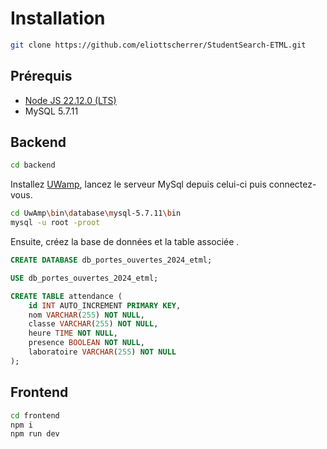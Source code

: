 # Installation

```bash
git clone https://github.com/eliottscherrer/StudentSearch-ETML.git
```

## Prérequis
- [Node JS 22.12.0 (LTS)](https://nodejs.org/en/download/package-manager)
- MySQL 5.7.11

## Backend
```bash
cd backend
```

Installez [UWamp](https://www.uwamp.com/fr/?page=download), lancez le serveur MySql depuis celui-ci puis connectez-vous.
```bash
cd UwAmp\bin\database\mysql-5.7.11\bin
mysql -u root -proot
```

Ensuite, créez la base de données et la table associée .
```sql
CREATE DATABASE db_portes_ouvertes_2024_etml;

USE db_portes_ouvertes_2024_etml;

CREATE TABLE attendance (
    id INT AUTO_INCREMENT PRIMARY KEY,
    nom VARCHAR(255) NOT NULL,
    classe VARCHAR(255) NOT NULL,
    heure TIME NOT NULL,
    presence BOOLEAN NOT NULL,
    laboratoire VARCHAR(255) NOT NULL
);
```

## Frontend
```bash
cd frontend
npm i
npm run dev
```
